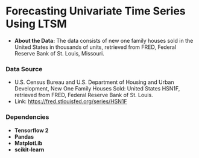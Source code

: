 # Forecasting Univariate Time Series Using LTSM
- **About the Data:** The data consists of new one family houses sold in the United States in thousands of units, retrieved from FRED, Federal Reserve Bank of St. Louis, Missouri.

### Data Source
- U.S. Census Bureau and U.S. Department of Housing and Urban Development, New One Family Houses Sold: United States HSN1F, retrieved from FRED, Federal Reserve Bank of St. Louis.
- Link: https://fred.stlouisfed.org/series/HSN1F

### Dependencies
- **Tensorflow 2**
- **Pandas** 
- **MatplotLib**
- **scikit-learn**